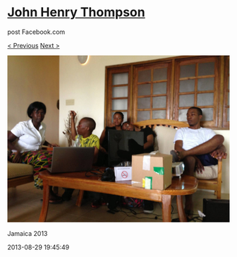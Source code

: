 # [John Henry Thompson](../README.md)
post Facebook.com

[< Previous](2013-08-29-34.md) [Next >](2013-08-29-36.md)

[![](../media/2013-08-29/Jamaica-2046.jpg)](../README.md)

Jamaica 2013

2013-08-29 19:45:49